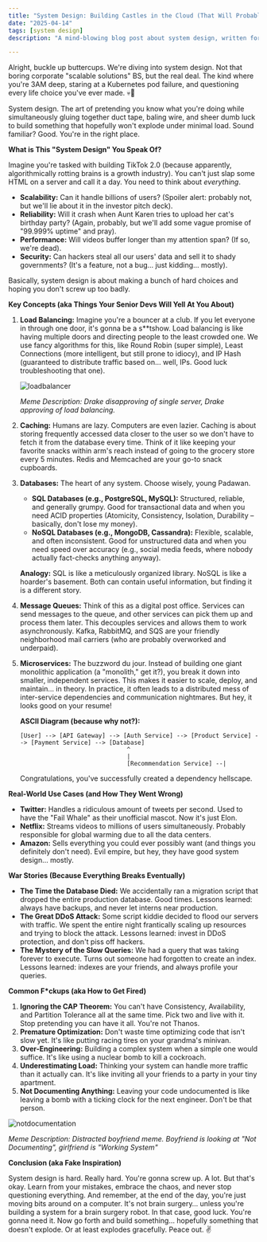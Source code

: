 ```yaml
---
title: "System Design: Building Castles in the Cloud (That Will Probably Collapse)"
date: "2025-04-14"
tags: [system design]
description: "A mind-blowing blog post about system design, written for chaotic Gen Z engineers."

---
```


Alright, buckle up buttercups. We're diving into system design. Not that boring corporate "scalable solutions" BS, but the real deal. The kind where you're 3AM deep, staring at a Kubernetes pod failure, and questioning every life choice you've ever made. 💀🙏

System design. The art of pretending you know what you're doing while simultaneously gluing together duct tape, baling wire, and sheer dumb luck to build something that hopefully won't explode under minimal load. Sound familiar? Good. You're in the right place.

**What is This "System Design" You Speak Of?**

Imagine you're tasked with building TikTok 2.0 (because apparently, algorithmically rotting brains is a growth industry). You can't just slap some HTML on a server and call it a day. You need to think about *everything*.

*   **Scalability:** Can it handle billions of users? (Spoiler alert: probably not, but we'll lie about it in the investor pitch deck).
*   **Reliability:** Will it crash when Aunt Karen tries to upload her cat's birthday party? (Again, probably, but we'll add some vague promise of "99.999% uptime" and pray).
*   **Performance:** Will videos buffer longer than my attention span? (If so, we're dead).
*   **Security:** Can hackers steal all our users' data and sell it to shady governments? (It's a feature, not a bug… just kidding… mostly).

Basically, system design is about making a bunch of hard choices and hoping you don't screw up too badly.

**Key Concepts (aka Things Your Senior Devs Will Yell At You About)**

1.  **Load Balancing:** Imagine you're a bouncer at a club. If you let everyone in through one door, it's gonna be a s**tshow. Load balancing is like having multiple doors and directing people to the least crowded one. We use fancy algorithms for this, like Round Robin (super simple), Least Connections (more intelligent, but still prone to idiocy), and IP Hash (guaranteed to distribute traffic based on… well, IPs. Good luck troubleshooting that one).

    ![loadbalancer](https://i.imgflip.com/378kkw.jpg)

    *Meme Description: Drake disapproving of single server, Drake approving of load balancing.*

2.  **Caching:** Humans are lazy. Computers are even lazier. Caching is about storing frequently accessed data closer to the user so we don't have to fetch it from the database every time. Think of it like keeping your favorite snacks within arm's reach instead of going to the grocery store every 5 minutes. Redis and Memcached are your go-to snack cupboards.

3.  **Databases:** The heart of any system. Choose wisely, young Padawan.

    *   **SQL Databases (e.g., PostgreSQL, MySQL):** Structured, reliable, and generally grumpy. Good for transactional data and when you need ACID properties (Atomicity, Consistency, Isolation, Durability – basically, don't lose my money).
    *   **NoSQL Databases (e.g., MongoDB, Cassandra):** Flexible, scalable, and often inconsistent. Good for unstructured data and when you need speed over accuracy (e.g., social media feeds, where nobody actually fact-checks anything anyway).

    **Analogy:** SQL is like a meticulously organized library. NoSQL is like a hoarder's basement. Both can contain useful information, but finding it is a different story.

4.  **Message Queues:** Think of this as a digital post office. Services can send messages to the queue, and other services can pick them up and process them later. This decouples services and allows them to work asynchronously. Kafka, RabbitMQ, and SQS are your friendly neighborhood mail carriers (who are probably overworked and underpaid).

5.  **Microservices:** The buzzword du jour. Instead of building one giant monolithic application (a "monolith," get it?), you break it down into smaller, independent services. This makes it easier to scale, deploy, and maintain… in theory. In practice, it often leads to a distributed mess of inter-service dependencies and communication nightmares. But hey, it looks good on your resume!

    **ASCII Diagram (because why not?):**

    ```
    [User] --> [API Gateway] --> [Auth Service] --> [Product Service] --> [Payment Service] --> [Database]
                                  ^
                                  |
                                  [Recommendation Service] --|
    ```

    Congratulations, you've successfully created a dependency hellscape.

**Real-World Use Cases (and How They Went Wrong)**

*   **Twitter:** Handles a ridiculous amount of tweets per second. Used to have the "Fail Whale" as their unofficial mascot. Now it's just Elon.
*   **Netflix:** Streams videos to millions of users simultaneously. Probably responsible for global warming due to all the data centers.
*   **Amazon:** Sells everything you could ever possibly want (and things you definitely don't need). Evil empire, but hey, they have good system design… mostly.

**War Stories (Because Everything Breaks Eventually)**

*   **The Time the Database Died:** We accidentally ran a migration script that dropped the entire production database. Good times. Lessons learned: always have backups, and never let interns near production.
*   **The Great DDoS Attack:** Some script kiddie decided to flood our servers with traffic. We spent the entire night frantically scaling up resources and trying to block the attack. Lessons learned: invest in DDoS protection, and don't piss off hackers.
*   **The Mystery of the Slow Queries:** We had a query that was taking forever to execute. Turns out someone had forgotten to create an index. Lessons learned: indexes are your friends, and always profile your queries.

**Common F*ckups (aka How to Get Fired)**

1.  **Ignoring the CAP Theorem:** You can't have Consistency, Availability, and Partition Tolerance all at the same time. Pick two and live with it. Stop pretending you can have it all. You're not Thanos.
2.  **Premature Optimization:** Don't waste time optimizing code that isn't slow yet. It's like putting racing tires on your grandma's minivan.
3.  **Over-Engineering:** Building a complex system when a simple one would suffice. It's like using a nuclear bomb to kill a cockroach.
4.  **Underestimating Load:** Thinking your system can handle more traffic than it actually can. It's like inviting all your friends to a party in your tiny apartment.
5.  **Not Documenting Anything:** Leaving your code undocumented is like leaving a bomb with a ticking clock for the next engineer. Don't be that person.

![notdocumentation](https://imgflip.com/i/8lxv0u)

*Meme Description: Distracted boyfriend meme. Boyfriend is looking at "Not Documenting", girlfriend is "Working System"*

**Conclusion (aka Fake Inspiration)**

System design is hard. Really hard. You're gonna screw up. A lot. But that's okay. Learn from your mistakes, embrace the chaos, and never stop questioning everything. And remember, at the end of the day, you're just moving bits around on a computer. It's not brain surgery… unless you're building a system for a brain surgery robot. In that case, good luck. You're gonna need it. Now go forth and build something… hopefully something that doesn't explode. Or at least explodes gracefully. Peace out. ✌️
